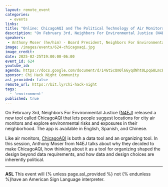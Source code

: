 ```yaml
---
layout: remote_event
categories:
  - events
links: 
title: "Online: ChicagoAQI and The Political Technology of Air Monitors"
description: "On February 3rd, Neighbors For Environmental Justice (N4EJ) released a new tool called ChicagoAQI that lets people suggest locations for city air monitors and explore environmental risks and exposures in their neighborhood. The app is available in English, Spanish, and Chinese. Like air monitors, ChicagoAQI is both a data tool and an organizing tool. In this session, Anthony Moser from N4EJ talks about why they decided to make ChicagoAQI, how thinking about it as a tool for organizing shaped the design beyond data requirements, and how data and design choices are inherently political."
speakers:
 - Anthony Moser (he/him) - Board President, Neighbors For Environmental Justice 
image: /images/events/624-chicagoaqi.jpg
image_credit:
date: 2025-02-25T19:00:00-06:00
event_id: 624
youtube_id:
agenda: https://docs.google.com/document/d/14GtScQm0l6GyqdNht0LpqG8LmcEF7i3COjNJ06PaTj8/edit#
sponsor: Chi Hack Night Community
asl_provided: false
remote_url: https://bit.ly/chi-hack-night
tags: 
  - 'environment'
published: true
---
```


On February 3rd, Neighbors For Environmental Justice ([N4EJ](http://n4ej.org/)) released a new tool called ChicagoAQI that lets people suggest locations for city air monitors and explore environmental risks and exposures in their neighborhood. The app is available in English, Spanish, and Chinese.

Like air monitors, [ChicagoAQI](http://chicagoaqi.com/) is both a data tool and an organizing tool. In this session, Anthony Moser from N4EJ talks about why they decided to make ChicagoAQI, how thinking about it as a tool for organizing shaped the design beyond data requirements, and how data and design choices are inherently political. 

---

**ASL** This event will {% unless page.asl_provided %} not {% endunless %}have an American Sign Language interpreter.
